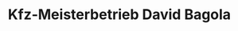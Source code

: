 ---
title: "Kfz-Meisterbetrieb David Bagola"
url: /graz/kfz-meisterbetrieb-david-bagola/
shop: Autowerkstatt
---